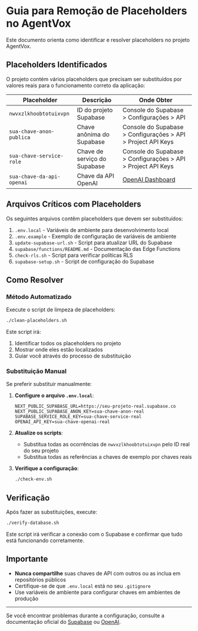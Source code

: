 # Guia para Remoção de Placeholders no AgentVox

Este documento orienta como identificar e resolver placeholders no projeto AgentVox.

## Placeholders Identificados

O projeto contém vários placeholders que precisam ser substituídos por valores reais para o funcionamento correto da aplicação:

| Placeholder | Descrição | Onde Obter |
|-------------|-----------|------------|
| `nwvxzlkhoobtotuixvpn` | ID do projeto Supabase | Console do Supabase > Configurações > API |
| `sua-chave-anon-publica` | Chave anônima do Supabase | Console do Supabase > Configurações > API > Project API Keys |
| `sua-chave-service-role` | Chave de serviço do Supabase | Console do Supabase > Configurações > API > Project API Keys |
| `sua-chave-da-api-openai` | Chave da API OpenAI | [OpenAI Dashboard](https://platform.openai.com/api-keys) |

## Arquivos Críticos com Placeholders

Os seguintes arquivos contêm placeholders que devem ser substituídos:

1. `.env.local` - Variáveis de ambiente para desenvolvimento local
2. `.env.example` - Exemplo de configuração de variáveis de ambiente
3. `update-supabase-url.sh` - Script para atualizar URL do Supabase
4. `supabase/functions/README.md` - Documentação das Edge Functions
5. `check-rls.sh` - Script para verificar políticas RLS
6. `supabase-setup.sh` - Script de configuração do Supabase

## Como Resolver

### Método Automatizado

Execute o script de limpeza de placeholders:

```bash
./clean-placeholders.sh
```

Este script irá:
1. Identificar todos os placeholders no projeto
2. Mostrar onde eles estão localizados
3. Guiar você através do processo de substituição

### Substituição Manual

Se preferir substituir manualmente:

1. **Configure o arquivo `.env.local`**:
   ```
   NEXT_PUBLIC_SUPABASE_URL=https://seu-projeto-real.supabase.co
   NEXT_PUBLIC_SUPABASE_ANON_KEY=sua-chave-anon-real
   SUPABASE_SERVICE_ROLE_KEY=sua-chave-service-real
   OPENAI_API_KEY=sua-chave-openai-real
   ```

2. **Atualize os scripts**:
   - Substitua todas as ocorrências de `nwvxzlkhoobtotuixvpn` pelo ID real do seu projeto
   - Substitua todas as referências a chaves de exemplo por chaves reais

3. **Verifique a configuração**:
   ```bash
   ./check-env.sh
   ```

## Verificação

Após fazer as substituições, execute:

```bash
./verify-database.sh
```

Este script irá verificar a conexão com o Supabase e confirmar que tudo está funcionando corretamente.

## Importante

- **Nunca compartilhe** suas chaves de API com outros ou as inclua em repositórios públicos
- Certifique-se de que `.env.local` está no seu `.gitignore`
- Use variáveis de ambiente para configurar chaves em ambientes de produção

---

Se você encontrar problemas durante a configuração, consulte a documentação oficial do [Supabase](https://supabase.io/docs) ou [OpenAI](https://platform.openai.com/docs).
